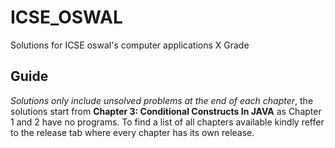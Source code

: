 # ICSE_OSWAL
Solutions for ICSE oswal's computer applications X Grade

## Guide
_Solutions only include unsolved problems at the end of each chapter_, the solutions start from __Chapter 3: Conditional Constructs In JAVA__ as Chapter 1 and 2 have no programs. To find a list of all chapters available kindly reffer to the release tab where every chapter has its own release.
